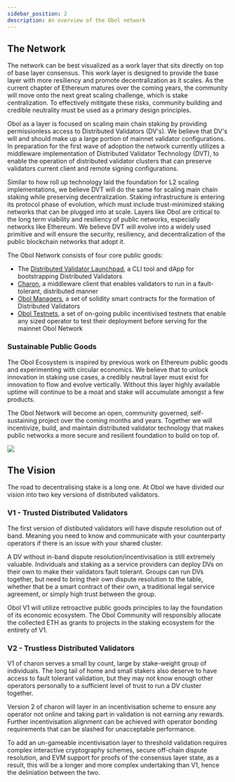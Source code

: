 ```yaml
---
sidebar_position: 2
description: An overview of the Obol network
---
```



## The Network

The network can be best visualized as a work layer that sits directly on top of base layer consensus. This work layer is designed to provide the base layer with more resiliency and promote decentralization as it scales. As the current chapter of Ethereum matures over the coming years, the community will move onto the next great scaling challenge, which is stake centralization. To effectively mititgate these risks, community building and credible neutrality must be used as a primary design principles. 

Obol as a layer is focused on scaling main chain staking by providing permissionless access to Distributed Validators (DV's). We believe that DV's will and should make up a large portion of mainnet validator configurations. In preparation for the first wave of adoption the network  currently utilizes a middleware implementation of Distributed Validator Technology (DVT), to enable the operation of distributed validator clusters that can preserve validators current client and remote signing configurations.

Similar to how roll up technology laid the foundation for L2 scaling implementations, we believe DVT will do the same for scaling main chain staking while preserving decentralization. Staking infrastructure is entering its protocol phase of evolution, which must include trust-minimized staking networks that can be plugged into at scale. Layers like Obol are critical to the long term viability and resiliency of public networks, especially networks like Ethereum. We believe DVT will evolve into a widely used primitive and will ensure the security, resiliency, and decentralization of the public blockchain networks that adopt it.

The Obol Network consists of four core public goods:

- The [Distributed Validator Launchpad](../dvk/01_distributed-validator-keys.md), a CLI tool and dApp for bootstrapping Distributed Validators
- [Charon](../dv/01_introducing-charon.md), a middleware client that enables validators to run in a fault-tolerant, distributed manner
- [Obol Managers](../sc/01_introducing-obol-managers.md), a set of solidity smart contracts for the formation of Distributed Validators
- [Obol Testnets](../testnet.md), a set of on-going public incentivised testnets that enable any sized operator to test their deployment before serving for the mainnet Obol Network

### Sustainable Public Goods

The Obol Ecosystem is inspired by previous work on Ethereum public goods and experimenting with circular economics. We believe that to unlock innovation in staking use cases, a credibly neutral layer must exist for innovation to flow and evolve vertically. Without this layer highly available uptime will continue to be a moat and stake will accumulate amongst a few products.

The Obol Network will become an open, community governed, self-sustaining project over the coming months and years. Together we will incentivize, build, and maintain distributed validator technology that makes public networks a more secure and resilient foundation to build on top of.

![](/img/DVT4.png)

## The Vision

The road to decentralising stake is a long one. At Obol we have divided our vision into two key versions of distributed validators. 

### V1 - Trusted Distributed Validators

The first version of distibuted validators will have dispute resolution out of band. Meaning you need to know and communicate with your counterparty operators if there is an issue with your shared cluster. 

A DV without in-band dispute resolution/incentivisation is still extremely valuable. Individuals and staking as a service providers can deploy DVs on their own to make their validators fault tolerant. Groups can run DVs together, but need to bring their own dispute resolution to the table, whether that be a smart contract of their own, a traditional legal service agreement, or simply high trust between the group.

Obol V1 will utilize retroactive public goods principles to lay the foundation of its economic ecosystem. The Obol Community will responsibly allocate the collected ETH as grants to projects in the staking ecosystem for the entirety of V1.

### V2 - Trustless Distributed Validators

V1 of charon serves a small by count, large by stake-weight group of individuals. The long tail of home and small stakers also deserve to have access to fault tolerant validation, but they may not know enough other operators personally to a sufficient level of trust to run a DV cluster together. 

Version 2 of charon will layer in an incentivisation scheme to ensure any operator not online and taking part in validation is not earning any rewards. Further incentivisation alignment can be achieved with operator bonding requirements that can be slashed for unacceptable performance. 

To add an un-gameable incentivisation layer to threshold validation requires complex interactive cryptography schemes, secure off-chain dispute resolution, and EVM support for proofs of the consensus layer state, as a result, this will be a longer and more complex undertaking than V1, hence the deliniation between the two. 
